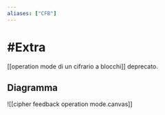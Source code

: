 ```yaml
---
aliases: ["CFB"]
---
```


# #Extra

[[operation mode di un cifrario a blocchi]] deprecato.


## Diagramma

![[cipher feedback operation mode.canvas]]